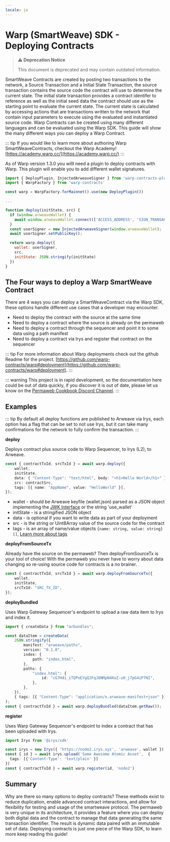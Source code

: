 ```yaml
---
locale: ja
---
```

# Warp (SmartWeave) SDK - Deploying Contracts

> **⚠️ Deprecation Notice**
>
> This document is deprecated and may contain outdated information.

SmartWeave Contracts are created by posting two transactions to the network, a Source Transaction and a Initial State Transaction, the source transaction contains the source code the contract will use to determine the current state. The initial state transaction provides a contract identifer to reference as well as the initial seed data the contract should use as the starting point to evaluate the current state. The current state is calculated by accessing actions that are transactions written to the network that contain input parameters to execute using the evaluated and instantiated source code. Warp Contracts can be created using many different languages and can be evaluated using the Warp SDK. This guide will show the many different ways you can deploy a Warp Contract.

::: tip
If you would like to learn more about authoring Warp SmartWeaveContracts, checkout the Warp Academy! [https://academy.warp.cc/](https://academy.warp.cc/)
:::

As of Warp version 1.3.0 you willl need a plugin to deploy contracts with Warp. This plugin will enable you to add different wallet signatures.

```js
import { DeployPlugin, InjectedArweaveSigner } from 'warp-contracts-plugin-deploy'
import { WarpFactory } from 'warp-contracts'

const warp = WarpFactory.forMainnet().use(new DeployPlugin())

...

function deploy(initState, src) {
  if (window.arweaveWallet) {
    await window.arweaveWallet.connect(['ACCESS_ADDRESS', 'SIGN_TRANSACTION', 'ACCESS_PUBLIC_KEY', 'SIGNATURE']);
  }
  const userSigner = new InjectedArweaveSigner(window.arweaveWallet);
  await userSigner.setPublicKey();

  return warp.deploy({
    wallet: userSigner,
    src,
    initState: JSON.stringify(initState)
  })
}
```

## The Four ways to deploy a Warp SmartWeave Contract

There are 4 ways you can deploy a SmartWeaveContract via the Warp SDK, these options handle different use cases that a developer may encounter.

-   Need to deploy the contract with the source at the same time
-   Need to deploy a contract where the source is already on the permaweb
-   Need to deploy a contract through the sequencer and point it to some data using a path manifest
-   Need to deploy a contract via Irys and register that contract on the sequencer

::: tip
For more information about Warp deployments check out the github Readme for the project. [https://github.com/warp-contracts/warp#deployment](https://github.com/warp-contracts/warp#deployment).
:::

::: warning
This project is in rapid development, so the documentation here could be out of data quickly, if you discover it is out of date, please let us know on the [Permaweb Cookbook Discord Channel](https://discord.gg/haCAX3shxF).
:::

## Examples

::: tip
By default all deploy functions are published to Arweave via Irys, each option has a flag that can be set to not use Irys, but it can take many confirmations for the network to fully confirm the transaction.
:::

**deploy**

Deploys contract plus source code to Warp Sequencer, to Irys (L2), to Arweave.

```ts
const { contractTxId, srcTxId } = await warp.deploy({
	wallet,
	initState,
	data: { "Content-Type": "text/html", body: "<h1>Hello World</h1>" },
	src: contractSrc,
	tags: [{ name: "AppName", value: "HelloWorld" }],
});
```

-   wallet - should be Arweave keyfile (wallet.json) parsed as a JSON object implementing the [JWK Interface](https://rfc-editor.org/rfc/rfc7517) or the string 'use_wallet'
-   initState - is a stringified JSON object
-   data - is optional if you want to write data as part of your deployment
-   src - is the string or Uint8Array value of the source code for the contract
-   tags - is an array of name/value objects `{name: string, value: string}[]`, [Learn more about tags](../../../concepts/tags.md)

**deployFromSourceTx**

Already have the source on the permaweb? Then deployFromSourceTx is your tool of choice! With the permaweb you never have to worry about data changing so re-using source code for contracts is a no brainer.

```ts
const { contractTxId, srcTxId } = await warp.deployFromSourceTx({
	wallet,
	initState,
	srcTxId: "SRC_TX_ID",
});
```

**deployBundled**

Uses Warp Gateway Sequencer's endpoint to upload a raw data item to Irys and index it.

```ts
import { createData } from "arbundles";

const dataItem = createData(
	JSON.stringify({
		manifest: "arweave/paths",
		version: "0.1.0",
		index: {
			path: "index.html",
		},
		paths: {
			"index.html": {
				id: "cG7Hdi_iTQPoEYgQJFqJ8NMpN4KoZ-vH_j7pG4iP7NI",
			},
		},
	}),
	{ tags: [{ "Content-Type": "application/x.arweave-manifest+json" }] },
);
const { contractTxId } = await warp.deployBundled(dataItem.getRaw());
```

**register**

Uses Warp Gateway Sequencer's endpoint to index a contract that has been uploaded with Irys.

```ts
import Irys from '@irys/sdk'

const irys = new Irys({ 'https://node2.irys.xyz', 'arweave', wallet })
const { id } = await irys.upload('Some Awesome Atomic Asset',  {
  tags: [{'Content-Type': 'text/plain' }]
})
const { contractTxId } = await warp.register(id, 'node2')
```

## Summary

Why are there so many options to deploy contracts? These methods exist to reduce duplication, enable advanced contract interactions, and allow for flexibility for testing and usage of the smartweave protocol. The permaweb is very unique in its architecture, it provides a feature where you can deploy both digital data and the contract to manage that data generating the same transaction identifier. The result is dynamic data paired with an immutable set of data. Deploying contracts is just one piece of the Warp SDK, to learn more keep reading this guide!
